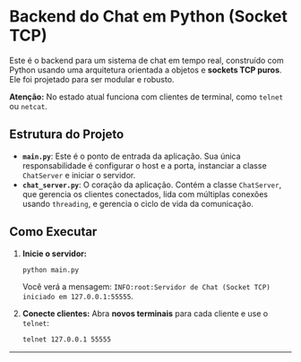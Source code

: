 # Backend do Chat em Python (Socket TCP)

Este é o backend para um sistema de chat em tempo real, construído com Python usando uma arquitetura orientada a objetos e **sockets TCP puros**. Ele foi projetado para ser modular e robusto.

**Atenção:** No estado atual funciona com clientes de terminal, como `telnet` ou `netcat`.

## Estrutura do Projeto

- **`main.py`**: Este é o ponto de entrada da aplicação. Sua única responsabilidade é configurar o host e a porta, instanciar a classe `ChatServer` e iniciar o servidor.
- **`chat_server.py`**: O coração da aplicação. Contém a classe `ChatServer`, que gerencia os clientes conectados, lida com múltiplas conexões usando `threading`, e gerencia o ciclo de vida da comunicação.

## Como Executar

1.  **Inicie o servidor:**
    ```bash
    python main.py
    ```
    Você verá a mensagem: `INFO:root:Servidor de Chat (Socket TCP) iniciado em 127.0.0.1:55555`.

2.  **Conecte clientes:**
    Abra **novos terminais** para cada cliente e use o `telnet`:
    ```bash
    telnet 127.0.0.1 55555
    ```

---

